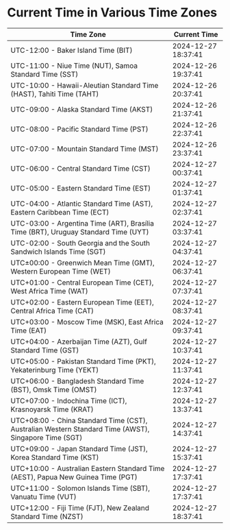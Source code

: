 # Current Time in Various Time Zones

| Time Zone | Current Time |
|-----------|--------------|
| UTC-12:00 - Baker Island Time (BIT) | 2024-12-27 18:37:41 |
| UTC-11:00 - Niue Time (NUT), Samoa Standard Time (SST) | 2024-12-26 19:37:41 |
| UTC-10:00 - Hawaii-Aleutian Standard Time (HAST), Tahiti Time (TAHT) | 2024-12-26 20:37:41 |
| UTC-09:00 - Alaska Standard Time (AKST) | 2024-12-26 21:37:41 |
| UTC-08:00 - Pacific Standard Time (PST) | 2024-12-26 22:37:41 |
| UTC-07:00 - Mountain Standard Time (MST) | 2024-12-26 23:37:41 |
| UTC-06:00 - Central Standard Time (CST) | 2024-12-27 00:37:41 |
| UTC-05:00 - Eastern Standard Time (EST) | 2024-12-27 01:37:41 |
| UTC-04:00 - Atlantic Standard Time (AST), Eastern Caribbean Time (ECT) | 2024-12-27 02:37:41 |
| UTC-03:00 - Argentina Time (ART), Brasília Time (BRT), Uruguay Standard Time (UYT) | 2024-12-27 03:37:41 |
| UTC-02:00 - South Georgia and the South Sandwich Islands Time (SGT) | 2024-12-27 04:37:41 |
| UTC±00:00 - Greenwich Mean Time (GMT), Western European Time (WET) | 2024-12-27 06:37:41 |
| UTC+01:00 - Central European Time (CET), West Africa Time (WAT) | 2024-12-27 07:37:41 |
| UTC+02:00 - Eastern European Time (EET), Central Africa Time (CAT) | 2024-12-27 08:37:41 |
| UTC+03:00 - Moscow Time (MSK), East Africa Time (EAT) | 2024-12-27 09:37:41 |
| UTC+04:00 - Azerbaijan Time (AZT), Gulf Standard Time (GST) | 2024-12-27 10:37:41 |
| UTC+05:00 - Pakistan Standard Time (PKT), Yekaterinburg Time (YEKT) | 2024-12-27 11:37:41 |
| UTC+06:00 - Bangladesh Standard Time (BST), Omsk Time (OMST) | 2024-12-27 12:37:41 |
| UTC+07:00 - Indochina Time (ICT), Krasnoyarsk Time (KRAT) | 2024-12-27 13:37:41 |
| UTC+08:00 - China Standard Time (CST), Australian Western Standard Time (AWST), Singapore Time (SGT) | 2024-12-27 14:37:41 |
| UTC+09:00 - Japan Standard Time (JST), Korea Standard Time (KST) | 2024-12-27 15:37:41 |
| UTC+10:00 - Australian Eastern Standard Time (AEST), Papua New Guinea Time (PGT) | 2024-12-27 17:37:41 |
| UTC+11:00 - Solomon Islands Time (SBT), Vanuatu Time (VUT) | 2024-12-27 17:37:41 |
| UTC+12:00 - Fiji Time (FJT), New Zealand Standard Time (NZST) | 2024-12-27 18:37:41 |
